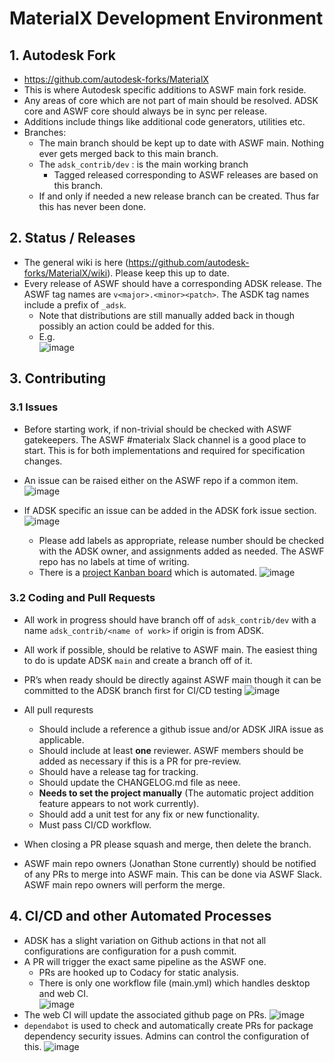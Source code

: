 # MaterialX Development Environment
## 1. Autodesk Fork 
- https://github.com/autodesk-forks/MaterialX
- This is where Autodesk specific additions to ASWF main fork reside.
- Any areas of core which are not part of main should be resolved. ADSK core and ASWF core should always be in sync per release.
- Additions include things like additional code generators, utilities etc.
- Branches:
    - The main branch should be kept up to date with ASWF main. Nothing ever gets merged back to this main branch.
    - The `adsk_contrib/dev` : is the main working branch
        - Tagged released corresponding to ASWF releases are based on this branch.
    - If and only if needed a new release branch can be created. Thus far this has never been done.

## 2. Status / Releases
- 	The general wiki is here (https://github.com/autodesk-forks/MaterialX/wiki). Please keep this up to date.
- 	Every release of ASWF should have a corresponding ADSK release. The ASWF tag names are `v<major>.<minor><patch>`. The ASDK tag names include a prefix of `_adsk`.
    - Note that distributions are still manually added back in though possibly an action could be added for this.
    - E.g.  
     ![image](https://user-images.githubusercontent.com/14275104/154177532-06a9d983-f7a8-4e14-a471-57618bf4f722.png)

## 3. Contributing
### 3.1 Issues
- Before starting work, if non-trivial should be checked with ASWF gatekeepers. The ASWF #materialx Slack channel is a good place to start. This is for both implementations and required for specification changes.
- An issue can be raised either on the ASWF repo if a common item. 
  ![image](https://user-images.githubusercontent.com/14275104/154177600-4395e218-4027-4ea7-81fc-89de9ad9d7f5.png)
- If ADSK specific an issue can be added in the ADSK fork issue section.
  ![image](https://user-images.githubusercontent.com/14275104/154177637-18bdc393-c586-4991-a13a-d8f1927e3aeb.png)

    - Please add labels as appropriate, release number should be checked with the ADSK owner, and assignments added as needed. The ASWF repo has no labels at time of writing.
    - There is a [project Kanban board](https://github.com/autodesk-forks/MaterialX/projects) which is automated.
      ![image](https://user-images.githubusercontent.com/14275104/154177691-1fe4d9f9-8d81-48cb-ae02-448a75c320a5.png)
 

### 3.2 Coding and Pull Requests
- 	All work in progress should have branch off of `adsk_contrib/dev` with a name `adsk_contrib/<name of work>` if origin is from ADSK.
- 	All work if possible, should be relative to ASWF main. The easiest thing to do is update ADSK `main` and create a branch off of it.
- 	PR’s when ready should be directly against ASWF main though it can be committed to the ADSK branch first for CI/CD testing
    ![image](https://user-images.githubusercontent.com/14275104/154177799-45dec73c-e846-432c-8c74-9cbfe9b4ad48.png)

- All pull requrests  
    - Should include a reference a github issue and/or ADSK JIRA issue as applicable.
    - Should include at least **one** reviewer. ASWF members should be added as necessary if this is a PR for pre-review.
    - Should have a release tag for tracking.
    - Should update the CHANGELOG.md file as neee.
    - **Needs to set the project manually** (The automatic project addition feature appears to not work currently).
    - Should add a unit test for any fix or new functionality. 
    - Must pass CI/CD workflow.
- When closing a PR please squash and merge, then delete the branch.
- ASWF main repo owners (Jonathan Stone currently) should be notified of any PRs to merge into ASWF main. This can be done via ASWF Slack.
  ASWF main repo owners will perform the merge. 

## 4. CI/CD and other Automated Processes
- ADSK has a slight variation on Github actions in that not all configurations are configuration for a push commit.
- A PR will trigger the exact same pipeline as the ASWF one.
  - PRs are hooked up to Codacy for static analysis.
  - There is only one workflow file (main.yml) which handles desktop and web CI.  
   ![image](https://user-images.githubusercontent.com/14275104/154177845-734416f2-b646-4e74-8ccf-ca108ada5c50.png)
- The web CI will update the associated github page on PRs.
   ![image](https://user-images.githubusercontent.com/14275104/154177869-ccd30370-4a0c-41da-a6c2-cdbcf84db753.png)
- `dependabot` is used to check and automatically create PRs for package dependency security issues. Admins can control the configuration of this. 
  ![image](https://user-images.githubusercontent.com/14275104/154177897-62e7b02b-1233-43de-8f2d-6e270b203c6d.png)


